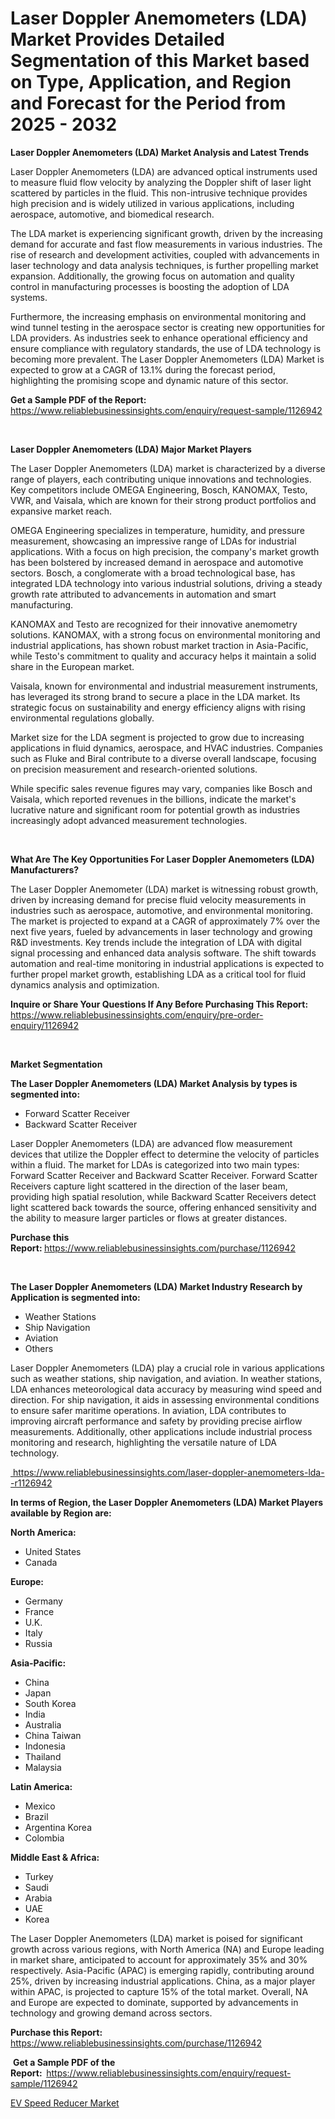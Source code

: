 <p><h1>Laser Doppler Anemometers (LDA) Market Provides Detailed Segmentation of this Market based on Type, Application, and Region and Forecast for the Period from 2025 - 2032</h1></p><p><strong>Laser Doppler Anemometers (LDA) Market Analysis and Latest Trends</strong></p>
<p><p>Laser Doppler Anemometers (LDA) are advanced optical instruments used to measure fluid flow velocity by analyzing the Doppler shift of laser light scattered by particles in the fluid. This non-intrusive technique provides high precision and is widely utilized in various applications, including aerospace, automotive, and biomedical research.</p><p>The LDA market is experiencing significant growth, driven by the increasing demand for accurate and fast flow measurements in various industries. The rise of research and development activities, coupled with advancements in laser technology and data analysis techniques, is further propelling market expansion. Additionally, the growing focus on automation and quality control in manufacturing processes is boosting the adoption of LDA systems.</p><p>Furthermore, the increasing emphasis on environmental monitoring and wind tunnel testing in the aerospace sector is creating new opportunities for LDA providers. As industries seek to enhance operational efficiency and ensure compliance with regulatory standards, the use of LDA technology is becoming more prevalent. The Laser Doppler Anemometers (LDA) Market is expected to grow at a CAGR of 13.1% during the forecast period, highlighting the promising scope and dynamic nature of this sector.</p></p>
<p><strong>Get a Sample PDF of the Report:&nbsp;</strong> <a href="https://www.reliablebusinessinsights.com/enquiry/request-sample/1126942?utm_campaign=2779&utm_medium=2&utm_source=Github&utm_content=ia&utm_term=02032025&utm_id=laser-doppler-anemometers-lda">https://www.reliablebusinessinsights.com/enquiry/request-sample/1126942</a></p>
<p>&nbsp;</p>
<p><strong>Laser Doppler Anemometers (LDA) Major Market Players</strong></p>
<p><p>The Laser Doppler Anemometers (LDA) market is characterized by a diverse range of players, each contributing unique innovations and technologies. Key competitors include OMEGA Engineering, Bosch, KANOMAX, Testo, VWR, and Vaisala, which are known for their strong product portfolios and expansive market reach. </p><p>OMEGA Engineering specializes in temperature, humidity, and pressure measurement, showcasing an impressive range of LDAs for industrial applications. With a focus on high precision, the company's market growth has been bolstered by increased demand in aerospace and automotive sectors. Bosch, a conglomerate with a broad technological base, has integrated LDA technology into various industrial solutions, driving a steady growth rate attributed to advancements in automation and smart manufacturing.</p><p>KANOMAX and Testo are recognized for their innovative anemometry solutions. KANOMAX, with a strong focus on environmental monitoring and industrial applications, has shown robust market traction in Asia-Pacific, while Testo's commitment to quality and accuracy helps it maintain a solid share in the European market.</p><p>Vaisala, known for environmental and industrial measurement instruments, has leveraged its strong brand to secure a place in the LDA market. Its strategic focus on sustainability and energy efficiency aligns with rising environmental regulations globally.</p><p>Market size for the LDA segment is projected to grow due to increasing applications in fluid dynamics, aerospace, and HVAC industries. Companies such as Fluke and Biral contribute to a diverse overall landscape, focusing on precision measurement and research-oriented solutions.</p><p>While specific sales revenue figures may vary, companies like Bosch and Vaisala, which reported revenues in the billions, indicate the market's lucrative nature and significant room for potential growth as industries increasingly adopt advanced measurement technologies.</p></p>
<p>&nbsp;</p>
<p><strong>What Are The Key Opportunities For Laser Doppler Anemometers (LDA) Manufacturers?</strong></p>
<p><p>The Laser Doppler Anemometer (LDA) market is witnessing robust growth, driven by increasing demand for precise fluid velocity measurements in industries such as aerospace, automotive, and environmental monitoring. The market is projected to expand at a CAGR of approximately 7% over the next five years, fueled by advancements in laser technology and growing R&D investments. Key trends include the integration of LDA with digital signal processing and enhanced data analysis software. The shift towards automation and real-time monitoring in industrial applications is expected to further propel market growth, establishing LDA as a critical tool for fluid dynamics analysis and optimization.</p></p>
<p><strong>Inquire or Share Your Questions If Any Before Purchasing This Report:</strong> <a href="https://www.reliablebusinessinsights.com/enquiry/pre-order-enquiry/1126942?utm_campaign=2779&utm_medium=2&utm_source=Github&utm_content=ia&utm_term=02032025&utm_id=laser-doppler-anemometers-lda">https://www.reliablebusinessinsights.com/enquiry/pre-order-enquiry/1126942</a></p>
<p>&nbsp;</p>
<p><strong>Market Segmentation</strong></p>
<p><strong>The Laser Doppler Anemometers (LDA) Market Analysis by types is segmented into:</strong></p>
<p><ul><li>Forward Scatter Receiver</li><li>Backward Scatter Receiver</li></ul></p>
<p><p>Laser Doppler Anemometers (LDA) are advanced flow measurement devices that utilize the Doppler effect to determine the velocity of particles within a fluid. The market for LDAs is categorized into two main types: Forward Scatter Receiver and Backward Scatter Receiver. Forward Scatter Receivers capture light scattered in the direction of the laser beam, providing high spatial resolution, while Backward Scatter Receivers detect light scattered back towards the source, offering enhanced sensitivity and the ability to measure larger particles or flows at greater distances.</p></p>
<p><strong>Purchase this Report:&nbsp;</strong><a href="https://www.reliablebusinessinsights.com/purchase/1126942?utm_campaign=2779&utm_medium=2&utm_source=Github&utm_content=ia&utm_term=02032025&utm_id=laser-doppler-anemometers-lda">https://www.reliablebusinessinsights.com/purchase/1126942</a></p>
<p>&nbsp;</p>
<p><strong>The Laser Doppler Anemometers (LDA) Market Industry Research by Application is segmented into:</strong></p>
<p><ul><li>Weather Stations</li><li>Ship Navigation</li><li>Aviation</li><li>Others</li></ul></p>
<p><p>Laser Doppler Anemometers (LDA) play a crucial role in various applications such as weather stations, ship navigation, and aviation. In weather stations, LDA enhances meteorological data accuracy by measuring wind speed and direction. For ship navigation, it aids in assessing environmental conditions to ensure safer maritime operations. In aviation, LDA contributes to improving aircraft performance and safety by providing precise airflow measurements. Additionally, other applications include industrial process monitoring and research, highlighting the versatile nature of LDA technology.</p></p>
<p><a href="https://www.reliablebusinessinsights.com/laser-doppler-anemometers-lda--r1126942?utm_campaign=2779&utm_medium=2&utm_source=Github&utm_content=ia&utm_term=02032025&utm_id=laser-doppler-anemometers-lda">&nbsp;https://www.reliablebusinessinsights.com/laser-doppler-anemometers-lda--r1126942</a></p>
<p><strong>In terms of Region, the Laser Doppler Anemometers (LDA) Market Players available by Region are:</strong></p>
<p>
    <p> <strong> North America: </strong>
        <ul>
            <li>United States</li>
            <li>Canada</li>
        </ul>
        </p> 
    <p> <strong> Europe: </strong>
        <ul>
            <li>Germany</li>
            <li>France</li>
            <li>U.K.</li>
            <li>Italy</li>
            <li>Russia</li>
        </ul>
        </p> 
    <p> <strong> Asia-Pacific: </strong>
        <ul>
            <li>China</li>
            <li>Japan</li>
            <li>South Korea</li>
            <li>India</li>
            <li>Australia</li>
            <li>China Taiwan</li>
            <li>Indonesia</li>
            <li>Thailand</li>
            <li>Malaysia</li>
        </ul>
        </p> 
    <p> <strong> Latin America: </strong>
        <ul>
            <li>Mexico</li>
            <li>Brazil</li>
            <li>Argentina Korea</li>
            <li>Colombia</li>
        </ul>
        </p> 
    <p> <strong> Middle East & Africa: </strong>
        <ul>
            <li>Turkey</li>
            <li>Saudi</li>
            <li>Arabia</li>
            <li>UAE</li>
            <li>Korea</li>
        </ul>
    </p>
    </p>
<p><p>The Laser Doppler Anemometers (LDA) market is poised for significant growth across various regions, with North America (NA) and Europe leading in market share, anticipated to account for approximately 35% and 30% respectively. Asia-Pacific (APAC) is emerging rapidly, contributing around 25%, driven by increasing industrial applications. China, as a major player within APAC, is projected to capture 15% of the total market. Overall, NA and Europe are expected to dominate, supported by advancements in technology and growing demand across sectors.</p></p>
<p><strong>Purchase this Report: </strong><a href="https://www.reliablebusinessinsights.com/purchase/1126942?utm_campaign=2779&utm_medium=2&utm_source=Github&utm_content=ia&utm_term=02032025&utm_id=laser-doppler-anemometers-lda">https://www.reliablebusinessinsights.com/purchase/1126942</a></p>
<p>&nbsp;<strong>Get a Sample PDF of the Report:&nbsp;&nbsp;</strong><a href="https://www.reliablebusinessinsights.com/enquiry/request-sample/1126942?utm_campaign=2779&utm_medium=2&utm_source=Github&utm_content=ia&utm_term=02032025&utm_id=laser-doppler-anemometers-lda">https://www.reliablebusinessinsights.com/enquiry/request-sample/1126942</a></p>
<p><strong></strong></p>
<p><p><a href="https://github.com/kimberjam0i/Market-Research-Report-List-1/blob/main/ev-speed-reducer-market.md?utm_campaign=2779&utm_medium=2&utm_source=Github&utm_content=ia&utm_term=02032025&utm_id=laser-doppler-anemometers-lda">EV Speed Reducer Market</a></p></p>